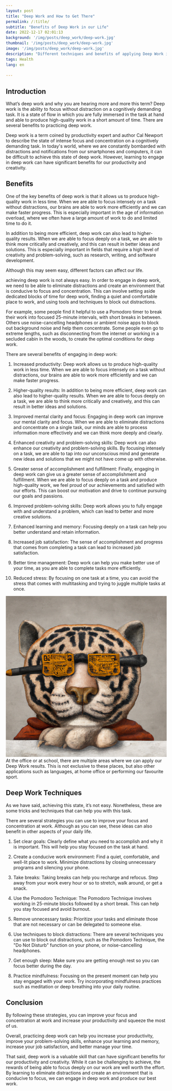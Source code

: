 ```yaml
---
layout: post
title: "Deep Work and How to Get There"
permalink: /:title/
subtitle: "Benefits of Deep Work in our Life"
date: 2022-12-17 02:01:13
background: '/img/posts/deep_work/deep-work.jpg'
thumbnail: '/img/posts/deep_work/deep-work.jpg'
image: '/img/posts/deep_work/deep-work.jpg'
description: "Different techniques and benefits of applying Deep Work in our life, including how we can achieve this easier"
tags: Health
lang: en

---
```


## Introduction

<div class="text-article">
What’s deep work and why you are hearing more and more this term? Deep work is the ability to focus without distraction
on a cognitively demanding task. It is a state of flow in which you are fully immersed in the task at hand and able to
produce high-quality work in a short amount of time. There are several benefits to practicing deep work.
</div>

Deep work is a term coined by productivity expert and author Cal Newport to describe the state of intense focus and
concentration on a cognitively demanding task. In today's world, where we are constantly bombarded with distractions and
notifications from our smartphones and computers, it can be difficult to achieve this state of deep work. However,
learning to engage in deep work can have significant benefits for our productivity and creativity.

## Benefits

One of the key benefits of deep work is that it allows us to produce high-quality work in less time. When we are able to
focus intensely on a task without distractions, our brains are able to work more efficiently and we can make faster
progress. This is especially important in the age of information overload, where we often have a large amount of work to
do and limited time to do it.

In addition to being more efficient, deep work can also lead to higher-quality results. When we are able to focus deeply
on a task, we are able to think more critically and creatively, and this can result in better ideas and solutions. This
is especially important in fields that require a high level of creativity and problem-solving, such as research,
writing, and software development.

Although this may seem easy, different factors can affect our life.

achieving deep work is not always easy. In order to engage in deep work, we need to be able to eliminate distractions
and create an environment that is conducive to focus and concentration. This can involve setting aside dedicated blocks
of time for deep work, finding a quiet and comfortable place to work, and using tools and techniques to block out
distractions.

For example, some people find it helpful to use a Pomodoro timer to break their work into focused 25-minute intervals,
with short breaks in between. Others use noise-cancelling headphones or ambient noise apps to block out background noise
and help them concentrate. Some people even go to extreme lengths, such as disconnecting from the internet or working in
a secluded cabin in the woods, to create the optimal conditions for deep work.

There are several benefits of engaging in deep work:

1. Increased productivity: Deep work allows us to produce high-quality work in less time. When we are able to focus
   intensely on a task without distractions, our brains are able to work more efficiently and we can make faster
   progress.

2. Higher-quality results: In addition to being more efficient, deep work can also lead to higher-quality results. When
   we are able to focus deeply on a task, we are able to think more critically and creatively, and this can result in
   better ideas and solutions.

3. Improved mental clarity and focus: Engaging in deep work can improve our mental clarity and focus. When we are able
   to eliminate distractions and concentrate on a single task, our minds are able to process information more
   effectively and we can think more deeply and clearly.

4. Enhanced creativity and problem-solving skills: Deep work can also enhance our creativity and problem-solving skills.
   By focusing intensely on a task, we are able to tap into our unconscious mind and generate new ideas and solutions
   that we might not have come up with otherwise.

5. Greater sense of accomplishment and fulfillment: Finally, engaging in deep work can give us a greater sense of
   accomplishment and fulfillment. When we are able to focus deeply on a task and produce high-quality work, we feel
   proud of our achievements and satisfied with our efforts. This can boost our motivation and drive to continue
   pursuing our goals and passions.

6. Improved problem-solving skills: Deep work allows you to fully engage with and understand a problem, which can lead
   to better and more creative solutions.

7. Enhanced learning and memory: Focusing deeply on a task can help you better understand and retain information.

8. Increased job satisfaction: The sense of accomplishment and progress that comes from completing a task can lead to
   increased job satisfaction.

9. Better time management: Deep work can help you make better use of your time, as you are able to complete tasks more
   efficiently.

10. Reduced stress: By focusing on one task at a time, you can avoid the stress that comes with multitasking and trying
   to juggle multiple tasks at once.

<p>
    <img class="img-fluid" src="/img/posts/deep_work/tiger_dw.jpeg" alt="Areas and Applications">
    <span class="caption text-muted">At the office or at school, there are multiple areas where we can apply our Deep Work results. This is not exclusive to these places, but also other applications such as languages, at home office or performing our favourite sport. </span>
</p>

## Deep Work Techniques

As we have said, achieving this state, it’s not easy. Nonetheless, these are some tricks and techniques that can help
you with this task.

There are several strategies you can use to improve your focus and concentration at work. Although as you can see, these
ideas can also benefit in other aspects of your daily life.

1. Set clear goals: Clearly define what you need to accomplish and why it is important. This will help you stay focused
   on the task at hand.

2. Create a conducive work environment: Find a quiet, comfortable, and well-lit place to work. Minimize distractions by
   closing unnecessary programs and silencing your phone.

3. Take breaks: Taking breaks can help you recharge and refocus. Step away from your work every hour or so to stretch,
   walk around, or get a snack.

4. Use the Pomodoro Technique: The Pomodoro Technique involves working in 25-minute blocks followed by a short break.
   This can help you stay focused and avoid burnout.

5. Remove unnecessary tasks: Prioritize your tasks and eliminate those that are not necessary or can be delegated to
   someone else.

6. Use techniques to block distractions: There are several techniques you can use to block out distractions, such as the
   Pomodoro Technique, the "Do Not Disturb" function on your phone, or noise-cancelling headphones.

7. Get enough sleep: Make sure you are getting enough rest so you can focus better during the day.

8. Practice mindfulness: Focusing on the present moment can help you stay engaged with your work. Try incorporating
   mindfulness practices such as meditation or deep breathing into your daily routine.

## Conclusion

By following these strategies, you can improve your focus and concentration at work and increase your productivity and
squeeze the most of us.

Overall, practicing deep work can help you increase your productivity, improve your problem-solving skills, enhance your
learning and memory, increase your job satisfaction, and better manage your time.

That said, deep work is a valuable skill that can have significant benefits for our productivity and creativity. While
it can be challenging to achieve, the rewards of being able to focus deeply on our work are well worth the effort. By
learning to eliminate distractions and create an environment that is conducive to focus, we can engage in deep work and
produce our best work.


